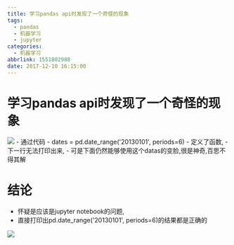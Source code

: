 ```yaml
---
title: 学习pandas api时发现了一个奇怪的现象
tags:
  - pandas
  - 机器学习
  - jupyter
categories:
  - 机器学习
abbrlink: 1551802988
date: 2017-12-10 16:15:00
---
```

# 学习pandas api时发现了一个奇怪的现象
<img src="http://pic.victor123.cn/17-12-10/542730.jpg">
- 通过代码
- dates = pd.date_range('20130101', periods=6)
- 定义了函数,
- 下一行无法打印出来,
- 可是下面仍然能够使用这个datas的变脸,很是神奇,百思不得其解

# 结论
- 怀疑是应该是jupyter notebook的问题,
- 直接打印出pd.date_range('20130101', periods=6)的结果都是正确的
<img src="http://pic.victor123.cn/17-12-10/27955116.jpg">